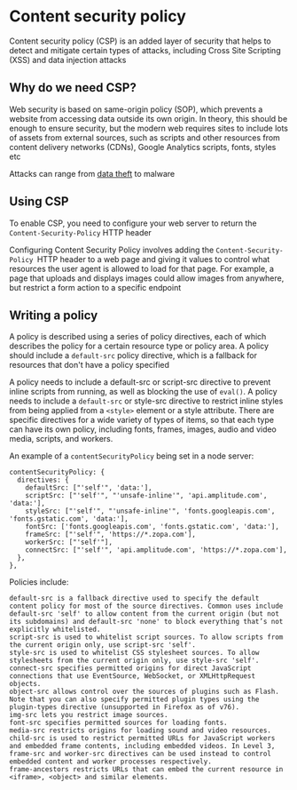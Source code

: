 # Content security policy

Content security policy (CSP) is an added layer of security that helps to detect and mitigate certain types of attacks, including Cross Site Scripting (XSS) and data injection attacks

## Why do we need CSP?

Web security is based on same-origin policy (SOP), which prevents a website from accessing data outside its own origin. In theory, this should be enough to ensure security, but the modern web requires sites to include lots of assets from external sources, such as scripts and other resources from content delivery networks (CDNs), Google Analytics scripts, fonts, styles etc

Attacks can range from [data theft](https://www.bbc.co.uk/news/technology-54931873) to malware

## Using CSP

To enable CSP, you need to configure your web server to return the `Content-Security-Policy` HTTP header

Configuring Content Security Policy involves adding the `Content-Security-Policy `HTTP header to a web page and giving it values to control what resources the user agent is allowed to load for that page. For example, a page that uploads and displays images could allow images from anywhere, but restrict a form action to a specific endpoint

## Writing a policy

A policy is described using a series of policy directives, each of which describes the policy for a certain resource type or policy area. A policy should include a `default-src` policy directive, which is a fallback for resources that don't have a policy specified

A policy needs to include a default-src or script-src directive to prevent inline scripts from running, as well as blocking the use of `eval()`. A policy needs to include a `default-src` or style-src directive to restrict inline styles from being applied from a `<style>` element or a style attribute. There are specific directives for a wide variety of types of items, so that each type can have its own policy, including fonts, frames, images, audio and video media, scripts, and workers.

An example of a `contentSecurityPolicy` being set in a node server:

```
contentSecurityPolicy: {
  directives: {
    defaultSrc: ["'self'", 'data:'],
    scriptSrc: ["'self'", "'unsafe-inline'", 'api.amplitude.com', 'data:'],
    styleSrc: ["'self'", "'unsafe-inline'", 'fonts.googleapis.com', 'fonts.gstatic.com', 'data:'],
    fontSrc: ['fonts.googleapis.com', 'fonts.gstatic.com', 'data:'],
    frameSrc: ["'self'", 'https://*.zopa.com'],
    workerSrc: ["'self'"],
    connectSrc: ["'self'", 'api.amplitude.com', 'https://*.zopa.com'],
  },
},
```

Policies include:

```
default-src is a fallback directive used to specify the default content policy for most of the source directives. Common uses include default-src 'self' to allow content from the current origin (but not its subdomains) and default-src 'none' to block everything that’s not explicitly whitelisted.
script-src is used to whitelist script sources. To allow scripts from the current origin only, use script-src 'self'.
style-src is used to whitelist CSS stylesheet sources. To allow stylesheets from the current origin only, use style-src 'self'.
connect-src specifies permitted origins for direct JavaScript connections that use EventSource, WebSocket, or XMLHttpRequest objects.
object-src allows control over the sources of plugins such as Flash. Note that you can also specify permitted plugin types using the plugin-types directive (unsupported in Firefox as of v76).
img-src lets you restrict image sources.
font-src specifies permitted sources for loading fonts.
media-src restricts origins for loading sound and video resources.
child-src is used to restrict permitted URLs for JavaScript workers and embedded frame contents, including embedded videos. In Level 3, frame-src and worker-src directives can be used instead to control embedded content and worker processes respectively.
frame-ancestors restricts URLs that can embed the current resource in <iframe>, <object> and similar elements.
```
